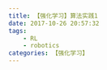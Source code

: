 ```yaml
---
title: 【强化学习】算法实践1
date: 2017-10-26 20:57:32
tags:
    - RL
    - robotics
categories: 【强化学习】
---
```

